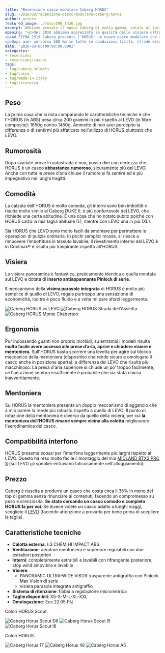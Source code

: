 ```yaml
---
title: "Recensione casco modulare Caberg HORUS"
slug: /2020/08/recensione-casco-modulare-caberg-horus
author: arturo
featured_image: ./foto/IMG_1420.jpg
excerpt: Abbiamo provato il nuovo Caberg di media gamma, votato al turismo e dotato di visiera ultra grandangolare
opening: "<p>Nel 2019 abbiamo apprezzato le qualità delle visiere ultra-grandangolari sul <a href=\"/2019/07/recensione-casco-modulare-caberg-levo\">Caberg LEVO</a>, un ottimo casco modulare in fibre composite caratterizzato da peso contenuto, ottima ventilazione e silenziosità… ma ad un prezzo non proprio popolare: il listino parte da €389,99.</p>
<p>Ad EICMA 2019 Caberg presenta l'HORUS: un nuovo casco modulare che <strong>eredita dal LEVO contenuti e maxi-visiera</strong>, ma ad un prezzo più contenuto (listino da €249,99).</p>
<p>Dopo aver percorso 500 km in tutte le condizioni (città, strade extra-urbane, autostrade e strade bianche) è giunto il momento di fare qualche considerazione e mettere l'HORUS a confronto diretto con il LEVO usato fino a poco fa.</p>"
date: "2020-08-05T09:00:00.000Z"
categories:
- recensioni
- recensioni/caschi
tags:
- tag/caberg-helmets
- tag/casco
- tag/made-in-italy
- tag/sicurezza
---
```


## Peso

La prima cosa che si nota comparando le caratteristiche tecniche è che l'HORUS (in ABS) pesa circa 200 grammi in più rispetto al LEVO (in fibre composite): 1650g contro 1450g. Ammetto di non aver percepito la differenza o di sentirmi più affaticato nell’utilizzo di HORUS piuttosto che LEVO.

## Rumorosità

Dopo svariate prove in autostrada e non, posso dire con certezza che HORUS è un casco **abbastanza rumoroso**, sicuramente più del LEVO. Anche con tutte le prese d’aria chiuse il rumore si fa sentire ed è più impegnativo nei lunghi tragitti.

## Comodità

La calzata dell'HORUS è molto comoda, gli interni sono ben imbottiti e risulta molto simile al Caberg DUKE II; è più confortevole del LEVO, che richiede una certa abitudine. È una cosa che ho notato subito poiché con HORUS calzo la mia taglia abituale (L), mentre con LEVO una in più (XL).

Sia HORUS che LEVO sono molto facili da smontare per permettere le operazioni di pulizia ordinaria. In pochi semplici mosse, si riesce a rimuovere l’imbottitura in tessuto lavabile. Il rivestimento interno del LEVO è in Coolmax® e risulta più traspirante rispetto all'HORUS.

## Visiera

La visiera panoramica è fantastica, praticamente identica a quella montata sul LEVO e dotata di **inserto antiappannante Pinlock di serie**.

Il meccanismo della **visiera parasole integrata** di HORUS è molto più semplice di quello di LEVO, regala purtroppo una sensazione di economicità, inoltre è poco fluido e a volte mi pare sforzi leggermente.

![Caberg HORUS vs LEVO](./foto/IMG_1392.jpg "Caberg HORUS vs LEVO al Colle delle Finestre (TO)")
![Caberg HORUS Strada dell'Assietta](./foto/IMG_1402.jpg "Test del nuovo Caberg HORUS sulla Strada dell'Assietta")
![Caberg HORUS Monte Chaberton](./foto/IMG_1410.jpg "Test del nuovo Caberg HORUS sulla Strada dell'Assietta")

## Ergonomia

Pur indossando guanti non proprio morbidi, su entrambi i modelli risulta **molto facile avere accesso alle prese d’aria, aprire e chiudere visiere e mentoniera.** Sull'HORUS basta scorrere una levetta per agire sul blocco meccanico della mentoniera (dispositivo che rende sicuro e omologato il casco anche in posizione aperta), a differenza del LEVO che risulta più macchinoso. La presa d'aria superiore si chiude un po' troppo facilmente, se l'aerazione sembra insufficiente è probabile che sia stata chiusa inavvertitamente.

## Mentoniera

Su HORUS la mentoniera presenta un doppio meccanismo di aggancio che a mio parere lo rende più robusto rispetto a quello di LEVO. Il punto di rotazione della mentoniera è diverso da quello della visiera, per cui **la mentoniera dell’HORUS rimane sempre vicina alla calotta** migliorando l'aerodinamica del casco.

## Compatibilità interfono

HORUS presenta *scassi* per l’interfono leggermente più larghi rispetto al LEVO. Questo ha reso molto facile il montaggio del mio [MIDLAND BTX2 PRO S](/2019/09/recensione-interfoni-midland-serie-bt-pro) (sul LEVO gli speaker entravano faticosamente nell'alloggiamento).

## Prezzo

Caberg è riuscita a produrre un casco che costa circa il 35% in meno del top di gamma senza rinunciare ai contenuti, facendo un compromesso su peso e silenziosità. **Se state cercando un casco comodo e completo HORUS fa per voi**. Se invece volete un casco adatto a lunghi viaggi, scegliete il [LEVO](/2019/07/recensione-casco-modulare-caberg-levo) (facendo attenzione a provarlo per bene prima di scegliere la taglia).

## Caratteristiche tecniche

- **Calotta esterna**: LG CHEM HI IMPACT ABS
- **Ventilazione**: aeratore mentoniera e superiore regolabili con due estrattori posteriori
- **Interni**: completamente estraibili e lavabili con rifrangente posteriore, stop wind amovibile e lavabile
- **Visiere**:
  - PANORAMIC ULTRA-WIDE VISOR trasparente antigraffio con Pinlock Max Vision di serie
  - visiera parasole integrata antigraffio
- **Sistema di ritenzione**: fibbia a regolazione micrometrica
- **Taglie disponibili**: XS-S-M-L-XL-XXL
- **Omologazione**: Ece 22.05 P/J

Colori HORUS Scout:

![Caberg Horus Scout D6](./foto/catalog/horus-d6.jpg "Caberg Horus Scout D6 Bianco Metallizzato/Rosso/Blu/Blu Chiaro")
![Caberg Horus Scout I5](./foto/catalog/horus-i5.jpg "Caberg Horus Scout I5 Scout Nero Opaco/Giallo Fluo/Antracite/Argento")
![Caberg Horus Scout I6](./foto/catalog/horus-i6.jpg "Caberg Horus Scout I6 Nero Opaco/Rosso/Antracite/Argento")

Colori HORUS:

![Caberg Horus 17](./foto/catalog/horus-17.jpg "Caberg Horus 17 Nero Opaco")
![Caberg Horus 48](./foto/catalog/horus-48.jpg "Caberg Horus 48 Blu Opaco YAMA")
![Caberg Horus A5](./foto/catalog/horus-a5.jpg "Caberg Horus A5 Bianco Metallizzato")
